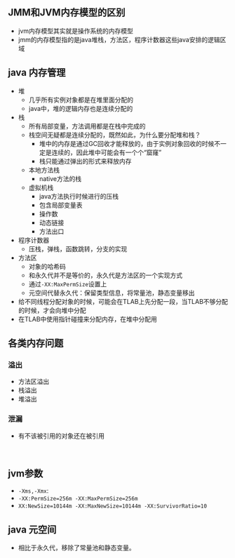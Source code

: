 ## JMM和JVM内存模型的区别

- jvm内存模型其实就是操作系统的内存模型
- jmm的内存模型指的是java堆栈，方法区，程序计数器这些java安排的逻辑区域

## java 内存管理

- 堆
  - 几乎所有实例对象都是在堆里面分配的
  - java中，堆的逻辑内存也是连续分配的
- 栈
  - 所有局部变量，方法调用都是在栈中完成的
  - 栈空间无疑都是连续分配的，既然如此，为什么要分配堆和栈？
    - 堆中的内存是通过GC回收才能释放的，由于实例对象回收的时候不一定是连续的，因此堆中可能会有一个个“窟窿”
    - 栈只能通过弹出的形式来释放内存
  - 本地方法栈
    - native方法的栈
  - 虚拟机栈
    - java方法执行时候进行的压栈
    - 包含局部变量表
    - 操作数
    - 动态链接
    - 方法出口
- 程序计数器
  - 压栈，弹栈，函数跳转，分支的实现
- 方法区
  - 对象的哈希码
  - 和永久代并不是等价的，永久代是方法区的一个实现方式
  - 通过`-XX:MaxPermSize`设置上
  - 元空间代替永久代：保留类型信息，将常量池，静态变量移出
- 给不同线程分配对象的时候，可能会在TLAB上先分配一段，当TLAB不够分配的时候，才会向堆中分配
- 在TLAB中使用指针碰撞来分配内存，在堆中分配用



## 各类内存问题

### 溢出

- 方法区溢出
- 栈溢出
- 堆溢出

### 泄漏

- 有不该被引用的对象还在被引用

​	

## jvm参数

- `-Xms,-Xmx`:
- `-XX:PermSize=256m -XX:MaxPermSize=256m`
- `XX:NewSize=10144m -XX:MaxNewSize=10144m -XX:SurvivorRatio=10`

## java 元空间

- 相比于永久代，移除了常量池和静态变量。	